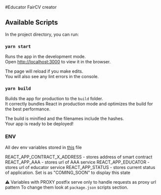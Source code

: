 #Educator FairCV creator

## Available Scripts

In the project directory, you can run:

### `yarn start`

Runs the app in the development mode.<br>
Open [http://localhost:3000](http://localhost:3000) to view it in the browser.

The page will reload if you make edits.<br>
You will also see any lint errors in the console.

### `yarn build`

Builds the app for production to the `build` folder.<br>
It correctly bundles React in production mode and optimizes the build for the best performance.

The build is minified and the filenames include the hashes.<br>
Your app is ready to be deployed!

### ENV

All dev env variables stored in [this](./.env.development) file

REACT_APP_CONTRACT_X_ADDRESS - stores address of smart contract
REACT_APP_AAA - stores url of AAA service
REACT_APP_EDUCATOR - stores url of educator service
REACT_APP_STATUS - stores current status of application. Set is as "COMING_SOON" to display this state

⚠️ Variables with PROXY postfix serve only to handle requests as proxy url pattern 
To change them look at `package.json` scripts section. 
